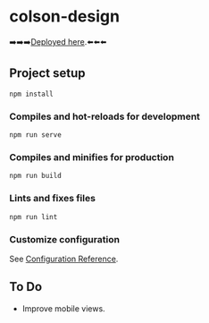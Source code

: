 # colson-design

➡️➡️➡️[Deployed here](www.colsondesign.com).⬅️⬅️⬅️

## Project setup
```
npm install
```

### Compiles and hot-reloads for development
```
npm run serve
```

### Compiles and minifies for production
```
npm run build
```

### Lints and fixes files
```
npm run lint
```

### Customize configuration
See [Configuration Reference](https://cli.vuejs.org/config/).

## To Do
- Improve mobile views.
